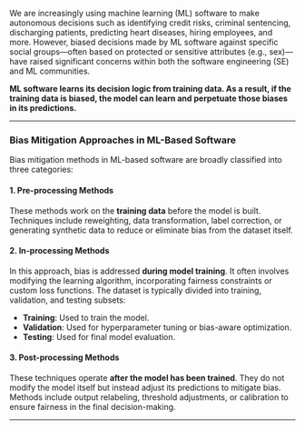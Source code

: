 We are increasingly using machine learning (ML) software to make autonomous decisions such as identifying credit risks, criminal sentencing, discharging patients, predicting heart diseases, hiring employees, and more. However, biased decisions made by ML software against specific social groups—often based on protected or sensitive attributes (e.g., sex)—have raised significant concerns within both the software engineering (SE) and ML communities.

**ML software learns its decision logic from training data. As a result, if the training data is biased, the model can learn and perpetuate those biases in its predictions.**

---

### Bias Mitigation Approaches in ML-Based Software

Bias mitigation methods in ML-based software are broadly classified into three categories:

#### 1. Pre-processing Methods
These methods work on the **training data** before the model is built. Techniques include reweighting, data transformation, label correction, or generating synthetic data to reduce or eliminate bias from the dataset itself.

#### 2. In-processing Methods
In this approach, bias is addressed **during model training**. It often involves modifying the learning algorithm, incorporating fairness constraints or custom loss functions. The dataset is typically divided into training, validation, and testing subsets:
- **Training**: Used to train the model.
- **Validation**: Used for hyperparameter tuning or bias-aware optimization.
- **Testing**: Used for final model evaluation.

#### 3. Post-processing Methods
These techniques operate **after the model has been trained**. They do not modify the model itself but instead adjust its predictions to mitigate bias. Methods include output relabeling, threshold adjustments, or calibration to ensure fairness in the final decision-making.

---

